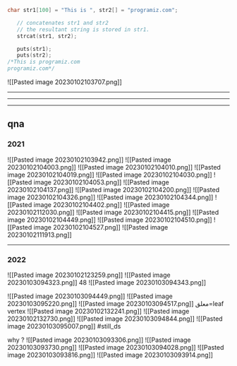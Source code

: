 ```c
char str1[100] = "This is ", str2[] = "programiz.com";

   // concatenates str1 and str2
   // the resultant string is stored in str1.
   strcat(str1, str2);

   puts(str1);
   puts(str2);
/*This is programiz.com
programiz.com*/
```
![[Pasted image 20230102103707.png]]

---
---
---

## qna
### 2021
![[Pasted image 20230102103942.png]]
![[Pasted image 20230102104003.png]]
![[Pasted image 20230102104010.png]]
![[Pasted image 20230102104019.png]]
![[Pasted image 20230102104030.png]]
![[Pasted image 20230102104053.png]]
![[Pasted image 20230102104137.png]]
![[Pasted image 20230102104200.png]]
![[Pasted image 20230102104326.png]]
![[Pasted image 20230102104344.png]]
![[Pasted image 20230102104402.png]]
![[Pasted image 20230102112030.png]]
![[Pasted image 20230102104415.png]]
![[Pasted image 20230102104449.png]]
![[Pasted image 20230102104510.png]]
![[Pasted image 20230102104527.png]]
![[Pasted image 20230102111913.png]]


---
### 2022
![[Pasted image 20230102123259.png]]
![[Pasted image 20230103094323.png]]
48
![[Pasted image 20230103094343.png]]

![[Pasted image 20230103094449.png]]
![[Pasted image 20230103095220.png]]
![[Pasted image 20230103094517.png]]
معلق=leaf vertex
![[Pasted image 20230102132241.png]]
![[Pasted image 20230102132730.png]]
![[Pasted image 20230103094844.png]]
![[Pasted image 20230103095007.png]]
#still_ds


why ?
![[Pasted image 20230103093306.png]]
![[Pasted image 20230103093730.png]]
![[Pasted image 20230103094028.png]]
![[Pasted image 20230103093816.png]]
![[Pasted image 20230103093914.png]]
